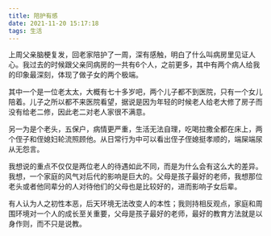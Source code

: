 ```yaml
---
title: 陪护有感
date: 2021-11-20 15:17:18
tags: 生活
---
```


上周父亲脑梗复发，回老家陪护了一周，深有感触，明白了什么叫病房里见证人心。我过去的时候跟父亲同病房的一共有6个人，之前更多，其中有两个病人给我的印象最深刻，体现了做子女的两个极端。

<!----more---->

其中一个是一位老太太，大概有七十多岁吧，两个儿子都不到医院，只有一个女儿陪着。儿子之所以都不来医院看望，据说是因为年轻的时候老人给老大修了房子而没有给老二修，因此老二对老人家很不满意。

另一为是个老头，五保户，病情更严重，生活无法自理，吃喝拉撒全都在床上，两个侄子和侄媳妇轮流照顾他。从日常行为中可以看出侄子侄媳挺孝顺的，端屎端尿从无怨言。

我想说的重点不仅仅是两位老人的待遇如此不同，而是为什么会有这么大的差异。我想，一个家庭的风气对后代的影响是巨大的。父母是孩子最好的老师，我想那位老头或者他同辈分的人对待他们的父母也是比较好的，进而影响子女后辈。

有人认为人之初性本恶，后天环境无法改变人的本性；我则持相反观点，家庭和周围环境对一个人的成长至关重要，父母是孩子最好的老师，最好的教育方法就是以身作则，而不只是说教。